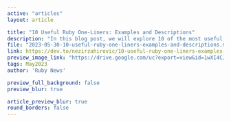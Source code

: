 ```yaml
---
active: "articles"
layout: article

title: "10 Useful Ruby One-Liners: Examples and Descriptions"
description: "In this blog post, we will explore 10 of the most useful Ruby one-liners, complete with examples and detailed descriptions of their functionality."
file: "2023-05-30-10-useful-ruby-one-liners-examples-and-descriptions.md"
link: https://dev.to/nezirzahirovic/10-useful-ruby-one-liners-examples-and-descriptions-5a9c
preview_image_link: "https://drive.google.com/uc?export=view&id=1wXI4CJic91KjK_HRw78wcPCC_aygZklY"
tags: May2023
author: 'Ruby News'

preview_full_background: false
preview_blur: true

article_preview_blur: true
round_borders: false
---
```


